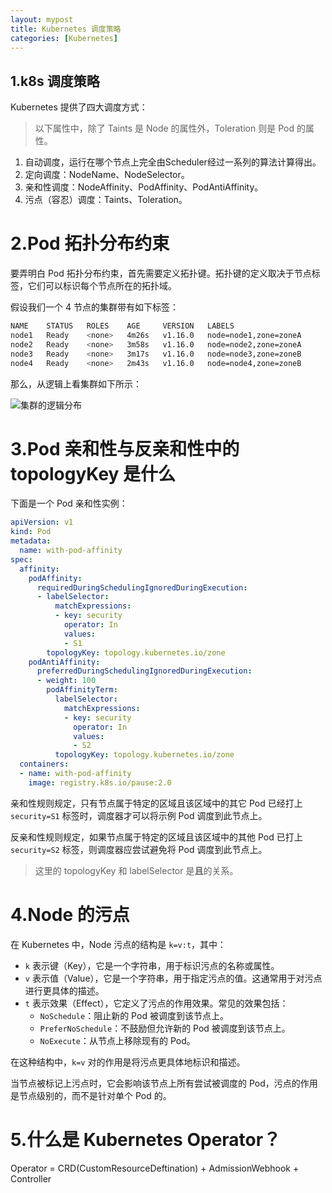 ```yaml
---
layout: mypost
title: Kubernetes 调度策略
categories: [Kubernetes]
---
```


## 1.k8s 调度策略

Kubernetes 提供了四大调度方式：

> 以下属性中，除了 Taints 是 Node 的属性外，Toleration 则是 Pod 的属性。

1. 自动调度，运行在哪个节点上完全由Scheduler经过一系列的算法计算得出。
2. 定向调度：NodeName、NodeSelector。
3. 亲和性调度：NodeAffinity、PodAffinity、PodAntiAffinity。
4. 污点（容忍）调度：Taints、Toleration。

# 2.Pod 拓扑分布约束

要弄明白 Pod 拓扑分布约束，首先需要定义拓扑键。拓扑键的定义取决于节点标签，它们可以标识每个节点所在的拓扑域。

假设我们一个 4 节点的集群带有如下标签：

```bash
NAME    STATUS   ROLES    AGE     VERSION   LABELS
node1   Ready    <none>   4m26s   v1.16.0   node=node1,zone=zoneA
node2   Ready    <none>   3m58s   v1.16.0   node=node2,zone=zoneA
node3   Ready    <none>   3m17s   v1.16.0   node=node3,zone=zoneB
node4   Ready    <none>   2m43s   v1.16.0   node=node4,zone=zoneB
```

那么，从逻辑上看集群如下所示：

![集群的逻辑分布](集群的逻辑分布.png)

# 3.Pod 亲和性与反亲和性中的 topologyKey 是什么

下面是一个 Pod 亲和性实例：

```yaml
apiVersion: v1
kind: Pod
metadata:
  name: with-pod-affinity
spec:
  affinity:
    podAffinity:
      requiredDuringSchedulingIgnoredDuringExecution:
      - labelSelector:
          matchExpressions:
          - key: security
            operator: In
            values:
            - S1
        topologyKey: topology.kubernetes.io/zone
    podAntiAffinity:
      preferredDuringSchedulingIgnoredDuringExecution:
      - weight: 100
        podAffinityTerm:
          labelSelector:
            matchExpressions:
            - key: security
              operator: In
              values:
              - S2
          topologyKey: topology.kubernetes.io/zone
  containers:
  - name: with-pod-affinity
    image: registry.k8s.io/pause:2.0
```

亲和性规则规定，只有节点属于特定的区域且该区域中的其它 Pod 已经打上 `security=S1` 标签时，调度器才可以将示例 Pod 调度到此节点上。

反亲和性规则规定，如果节点属于特定的区域且该区域中的其他 Pod 已打上 `security=S2` 标签，则调度器应尝试避免将 Pod 调度到此节点上。

> 这里的 topologyKey 和 labelSelector 是**且**的关系。

# 4.Node 的污点

在 Kubernetes 中，Node 污点的结构是 `k=v:t`，其中：

- `k` 表示键（Key），它是一个字符串，用于标识污点的名称或属性。
- `v` 表示值（Value），它是一个字符串，用于指定污点的值。这通常用于对污点进行更具体的描述。
- `t` 表示效果（Effect），它定义了污点的作用效果。常见的效果包括：
  - `NoSchedule`：阻止新的 Pod 被调度到该节点上。
  - `PreferNoSchedule`：不鼓励但允许新的 Pod 被调度到该节点上。
  - `NoExecute`：从节点上移除现有的 Pod。

在这种结构中，`k=v` 对的作用是将污点更具体地标识和描述。

当节点被标记上污点时，它会影响该节点上所有尝试被调度的 Pod，污点的作用是节点级别的，而不是针对单个 Pod 的。

# 5.什么是 Kubernetes Operator？

Operator = CRD(CustomResourceDeftination) + AdmissionWebhook + Controller









































